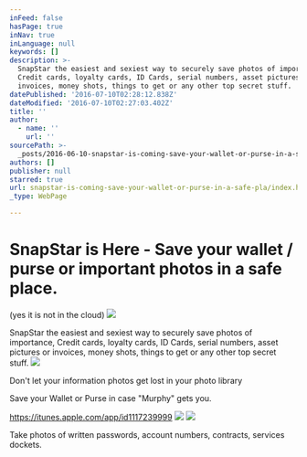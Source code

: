 ```yaml
---
inFeed: false
hasPage: true
inNav: true
inLanguage: null
keywords: []
description: >-
  SnapStar the easiest and sexiest way to securely save photos of importance,
  Credit cards, loyalty cards, ID Cards, serial numbers, asset pictures or
  invoices, money shots, things to get or any other top secret stuff.
datePublished: '2016-07-10T02:28:12.838Z'
dateModified: '2016-07-10T02:27:03.402Z'
title: ''
author:
  - name: ''
    url: ''
sourcePath: >-
  _posts/2016-06-10-snapstar-is-coming-save-your-wallet-or-purse-in-a-safe-pla.md
authors: []
publisher: null
starred: true
url: snapstar-is-coming-save-your-wallet-or-purse-in-a-safe-pla/index.html
_type: WebPage

---
```

# SnapStar is Here - Save your wallet / purse or important photos in a safe place.   
(yes it is not in the cloud)
![](https://the-grid-user-content.s3-us-west-2.amazonaws.com/36594f15-c17a-4bf2-ad25-52ef301ffb7f.jpg)

SnapStar the easiest and sexiest way to securely save photos of importance, Credit cards, loyalty cards, ID Cards, serial numbers, asset pictures or invoices, money shots, things to get or any other top secret stuff.
![](https://the-grid-user-content.s3-us-west-2.amazonaws.com/4f5b91c0-441f-4c57-b77d-b2b0a5896740.jpg)

Don't let your information photos get lost in your photo library

Save your Wallet or Purse in case "Murphy" gets you. 

https://itunes.apple.com/app/id1117239999
![](https://the-grid-user-content.s3-us-west-2.amazonaws.com/48c4dc35-bfce-4f6a-89e4-dcfcf87e3561.jpg)
![](https://the-grid-user-content.s3-us-west-2.amazonaws.com/ec96a38e-52d8-41d2-a9fc-fd7c8bb794df.jpg)

Take photos of written passwords, account numbers, contracts, services dockets.